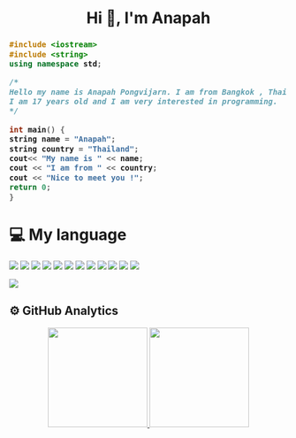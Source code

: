 <h1 align="center">Hi 👋, I'm Anapah</h1>
<h3 align="left">
  
  ```c++
#include <iostream>
#include <string>
using namespace std;

/*
Hello my name is Anapah Pongvijarn. I am from Bangkok , Thailand.
I am 17 years old and I am very interested in programming.
*/

int main() { 
  string name = "Anapah";
  string country = "Thailand";
  cout<< "My name is " << name;
  cout << "I am from " << country;
  cout << "Nice to meet you !";
  return 0;
}
  ```
</h3>
<h1>💻 My language</h1>
<img src="https://img.shields.io/badge/-Python-05122A?style=flat&logo=python"/>
<img src="https://img.shields.io/badge/-JavaScript-05122A?style=flat&logo=javascript"/>
<img src="https://img.shields.io/badge/-Java-05122A?style=flat&logo=Java&logoColor=FFA518"/>
<img src="https://img.shields.io/badge/-C++-05122A?style=flat&logo=C%2B%2B&logoColor=00599C"/>
<img src="https://img.shields.io/badge/-React-05122A?style=flat&logo=react"/>
<img src="https://img.shields.io/badge/-Node.js-05122A?style=flat&logo=node.js"/>
<img src="https://img.shields.io/badge/-Bootstrap-05122A?style=flat&logo=bootstrap&logoColor=563D7C"/>
<img src="https://img.shields.io/badge/-HTML-05122A?style=flat&logo=HTML5"/>
<img src="https://img.shields.io/badge/-CSS-05122A?style=flat&logo=CSS3&logoColor=1572B6"/>
<img src="https://img.shields.io/badge/-Git-05122A?style=flat&logo=git"/>
<img src="https://img.shields.io/badge/-GitHub-05122A?style=flat&logo=github"/>
<img src="https://img.shields.io/badge/-Photoshop-05122A?style=flat&logo=adobe-photoshop"/>
<p align="left"> <img src="https://komarev.com/ghpvc/?username=reactxsw&label=Profile%20views&color=0e75b6&style=flat"/> </p>
<h2>⚙️ GitHub Analytics</h2>
<p align="center">
<a href="https://github.com/reactxsw">
  <img height="180em" src="https://github-readme-stats-eight-theta.vercel.app/api?username=reactxsw&show_icons=true&theme=algolia&include_all_commits=true&count_private=true"/>
  <img height="180em" src="https://github-readme-stats-eight-theta.vercel.app/api/top-langs/?username=reactxsw&layout=compact&langs_count=8&theme=algolia"/>
</a>
</p>

